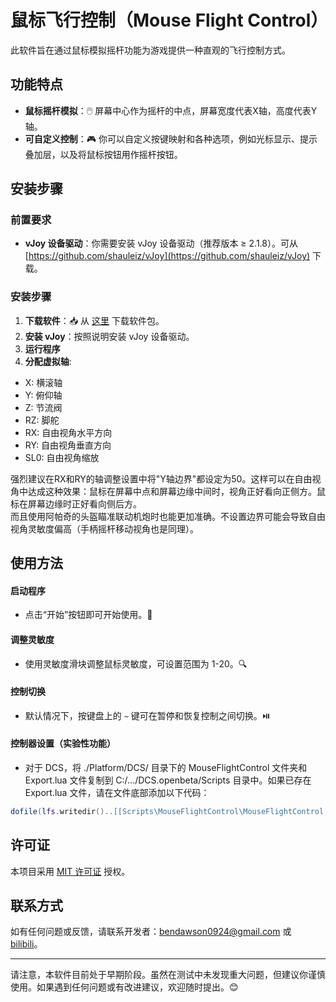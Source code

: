 # 鼠标飞行控制（Mouse Flight Control）

此软件旨在通过鼠标模拟摇杆功能为游戏提供一种直观的飞行控制方式。


## 功能特点

- **鼠标摇杆模拟**：🖱️ 屏幕中心作为摇杆的中点，屏幕宽度代表X轴，高度代表Y轴。
- **可自定义控制**：🎮 你可以自定义按键映射和各种选项，例如光标显示、提示叠加层，以及将鼠标按钮用作摇杆按钮。


## 安装步骤

### 前置要求
- **vJoy 设备驱动**：你需要安装 vJoy 设备驱动（推荐版本 ≥ 2.1.8）。可从 [https://github.com/shauleiz/vJoy](https://github.com/shauleiz/vJoy) 下载。


### 安装步骤
1. **下载软件**：📥 从 [这里](https://github.com/Dawson924/MouseFlightControl/releases) 下载软件包。
2. **安装 vJoy**：按照说明安装 vJoy 设备驱动。
3. **运行程序**
4. **分配虚拟轴**:
  - X: 横滚轴
  - Y: 俯仰轴
  - Z: 节流阀
  - RZ: 脚舵
  - RX: 自由视角水平方向
  - RY: 自由视角垂直方向
  - SL0: 自由视角缩放

强烈建议在RX和RY的轴调整设置中将"Y轴边界"都设定为50。这样可以在自由视角中达成这种效果：鼠标在屏幕中点和屏幕边缘中间时，视角正好看向正侧方。鼠标在屏幕边缘时正好看向侧后方。  
而且使用阿帕奇的头盔瞄准联动机炮时也能更加准确。不设置边界可能会导致自由视角灵敏度偏高（手柄摇杆移动视角也是同理）。

## 使用方法

#### 启动程序
- 点击“开始”按钮即可开始使用。🚀


#### 调整灵敏度
- 使用灵敏度滑块调整鼠标灵敏度，可设置范围为 1-20。🔍


#### 控制切换
- 默认情况下，按键盘上的 `~` 键可在暂停和恢复控制之间切换。⏯️


#### 控制器设置（实验性功能）
- 对于 DCS，将 ./Platform/DCS/ 目录下的 MouseFlightControl 文件夹和 Export.lua 文件复制到 C:/.../DCS.openbeta/Scripts 目录中。如果已存在 Export.lua 文件，请在文件底部添加以下代码：
```lua
dofile(lfs.writedir()..[[Scripts\MouseFlightControl\MouseFlightControl.lua]]);
```


## 许可证

本项目采用 [MIT 许可证](https://opensource.org/licenses/MIT) 授权。


## 联系方式

如有任何问题或反馈，请联系开发者：[bendawson0924@gmail.com](mailto:bendawson0924@gmail.com) 或 [bilibili](https://space.bilibili.com/1738605283)。


---

请注意，本软件目前处于早期阶段。虽然在测试中未发现重大问题，但建议你谨慎使用。如果遇到任何问题或有改进建议，欢迎随时提出。😊

